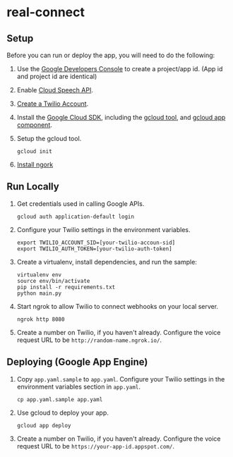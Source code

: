 # real-connect


## Setup

Before you can run or deploy the app, you will need to do the following:

1. Use the [Google Developers Console](https://console.developer.google.com) to create a project/app id. (App id and project id are identical)

2. Enable [Cloud Speech API](https://cloud.google.com/speech/docs/getting-started).

3. [Create a Twilio Account](http://ahoy.twilio.com/googlecloudplatform).

4. Install the [Google Cloud SDK](https://cloud.google.com/sdk/), including the [gcloud tool](https://cloud.google.com/sdk/gcloud/), and [gcloud app component](https://cloud.google.com/sdk/gcloud-app).

5. Setup the gcloud tool.

   ```
   gcloud init
   ```

6. [Install ngork](https://www.twilio.com/blog/2015/09/6-awesome-reasons-to-use-ngrok-when-testing-webhooks.html)

## Run Locally

1. Get credentials used in calling Google APIs.

   ```
   gcloud auth application-default login
   ```

2. Configure your Twilio settings in the environment variables.

    ```
    export TWILIO_ACCOUNT_SID=[your-twilio-accoun-sid]
    export TWILIO_AUTH_TOKEN=[your-twilio-auth-token]
    ```

3. Create a virtualenv, install dependencies, and run the sample:

   ```
   virtualenv env
   source env/bin/activate
   pip install -r requirements.txt
   python main.py
   ```

4. Start ngrok to allow Twilio to connect webhooks on your local server.

   ```
   ngrok http 8080
   ```

5. Create a number on Twilio, if you haven't already. Configure the voice request URL to be `http://random-name.ngrok.io/`.

## Deploying (Google App Engine)

1. Copy `app.yaml.sample` to `app.yaml`. Configure your Twilio settings in the environment variables section in `app.yaml`.

   ```
   cp app.yaml.sample app.yaml
   ```

2. Use gcloud to deploy your app.

   ```
   gcloud app deploy
   ```

3. Create a number on Twilio, if you haven't already. Configure the voice request URL to be `https://your-app-id.appspot.com/`.